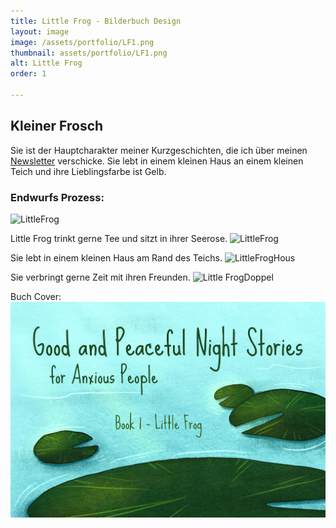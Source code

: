 ```yaml
---
title: Little Frog - Bilderbuch Design
layout: image
image: /assets/portfolio/LF1.png
thumbnail: assets/portfolio/LF1.png
alt: Little Frog
order: 1

---
```



## Kleiner Frosch

Sie ist der Hauptcharakter meiner Kurzgeschichten, die ich über meinen [Newsletter](/newsletter) verschicke. 
Sie lebt in einem kleinen Haus an einem kleinen Teich und ihre Lieblingsfarbe ist Gelb. 



### Endwurfs Prozess:

![LittleFrog](../assets/portfolio/LFCharacter.png)

Little Frog trinkt gerne Tee und sitzt in ihrer Seerose.
![LittleFrog](../assets/portfolio/LFTea.png)

Sie lebt in einem kleinen Haus am Rand des Teichs.
![LittleFrogHous](../assets/images/LFHousPond.png)

Sie verbringt gerne Zeit mit ihren Freunden.
![Little FrogDoppel](../assets/portfolio/LFDoppel.png)

Buch Cover:
![Little Frog](../assets/portfolio/GPNS.jpeg)
